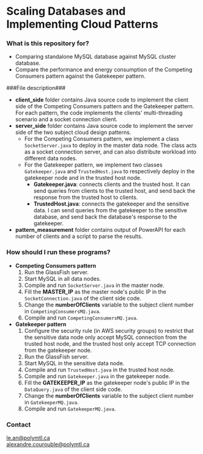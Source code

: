 # Scaling Databases and Implementing Cloud Patterns #

### What is this repository for? ###

- Comparing standalone MySQL database against MySQL cluster database. 
- Compare the performance and energy consumption of the Competing Consumers pattern against the Gatekeeper pattern.

###File description###
- **client_side** folder contains Java source code to implement the client side of the Competing Consumers pattern and the Gatekeeper pattern. For each pattern, the code implements the clients' multi-threading scenario and a socket connection client. 
- **server_side** folder contains Java source code to implement the server side of the two subject cloud design patterns. 
	- For the Competing Consumers pattern, we implement a class ```SocketServer.java``` to deploy in the master data node. The class acts as a socket connection server, and can also distribute workload into different data nodes.
	- For the Gatekeeper pattern, we implement two classes ```Gatekeeper.java``` and ```TrustedHost.java``` to respectively deploy in the gatekeeper node and in the trusted host node.
		- **Gatekeeper.java**: connects clients and the trusted host. It can send queries from clients to the trusted host, and send back the response from the trusted host to clients.
		- **TrustedHost.java**: connects the gatekeeper and the sensitive data. I can send queries from the gatekeeper to the sensitive database, and send back the database's response to the gatekeeper.
- **pattern_measurement** folder contains output of PowerAPI for each number of clients and a script to parse the results.

### How should I run these programs? ###
- **Competing Consumers pattern**
	1. Run the GlassFish server.
	2. Start MySQL in all data nodes.
	3. Compile and run ```SocketServer.java``` in the master node.
	4. Fill the **MASTER_IP** as the master node's public IP in the ```SocketConnection.java``` of the client side code.
	5. Change the **numberOfClients** variable to the subject client number in ```CompetingConsumersMQ.java```.
	6. Compile and run ```CompetingConsumersMQ.java```.
- **Gatekeeper pattern**
	1. Configure the security rule (in AWS security groups) to restrict that the sensitive data node only accept MySQL connection from the trusted host node, and the trusted host only accept TCP connection from the gatekeeper node.
	2. Run the GlassFish server.
	3. Start MySQL in the sensitive data node.
	4. Compile and run ```TrustedHost.java``` in the trusted host node.
	5. Compile and run ```Gatekeeper.java``` in the gatekeeper node.
	6. Fill the **GATEKEEPER_IP** as the gatekeeper node's public IP in the ```DataQuery.java``` of the client side code.
	7. Change the **numberOfClients** variable to the subject client number in ```GatekeeperMQ.java```.
	8. Compile and run ```GatekeeperMQ.java```.
	
### Contact ###

le.an@polymtl.ca  
alexandre.courouble@polymtl.ca  
